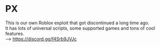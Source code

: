 # PX   
This is our own Roblox exploit that got discontinued a long time ago.   
It has lots of universal scripts, some supported games and tons of cool features.   
--> https://discord.gg/f4Srb9JVJc   
